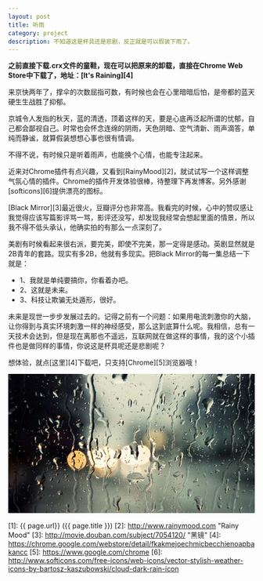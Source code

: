 ```yaml
---
layout: post
title: 听雨
category: project
description: 不知道这是杯具还是悲剧，反正就是可以假装下雨了。
---
```


**之前直接下载.crx文件的童鞋，现在可以把原来的卸载，直接在Chrome Web Store中下载了，地址：[It's Raining][4]**

来京快两年了，撑伞的次数屈指可数，有时候也会在心里暗暗后怕，是帝都的蓝天硬生生战胜了抑郁。

京城令人发指的秋天，蓝的清透，顶着这样的天，要是心底再泛起所谓的忧郁，自己都会鄙视自己。时常也会怀念连绵的阴雨，天色阴暗、空气清新、雨声滴答，单纯而静谧，就算假装想想心事也很有情调。

不得不说，有时候只是听着雨声，也能换个心情，也能专注起来。

近来对Chrome插件有点兴趣，又看到[RainyMood][2]，就试试写一个这样调整气氛心情的插件。Chrome的插件开发体验很棒，待整理下再发博客。另外感谢[softicons][6]提供漂亮的图标。

[Black Mirror][3]最近很火，豆瓣评分也非常高。我看完的时候，心中的赞叹感让我觉得应该写篇影评骂一骂，影评还没写，却发现我经常会想起里面的情景，所以我不得不低头承认，他确实拍的有那么一点深刻了。

美剧有时候看起来很右派，要完美，即使不完美，那一定得是感动。英剧显然就是2B青年的套路。现实有多2B，他就有多现实。把Black Mirror的每一集总结一下就是：

* 1、我就是单纯要搞你，你看着办吧。
* 2、这就是未来。
* 3、科技让欺骗无处遁形，很好。

未来是现世一步步发展过去的。记得之前有一个问题：如果用电流刺激你的大脑，让你得到与真实环境刺激一样的神经感受，那么这到底算什么呢。我相信，总有一天技术会达到，但是现在离那也不遥远，互联网就在做这样的事情，我的这个小插件也是做同样的事情，你说这是杯具呢还是悲剧呢？

想体验，就点[这里][4]下载吧，只支持[Chrome][5]浏览器哦！

![Raining](/images/rainingchrome/rain.jpg)

[1]:    {{ page.url}}  ({{ page.title }})
[2]:    http://www.rainymood.com "Rainy Mood"
[3]:    http://movie.douban.com/subject/7054120/ "黑镜"
[4]:    https://chrome.google.com/webstore/detail/fkakmejoechmicbecchienoapbakancc
[5]:    https://www.google.com/chrome
[6]:    http://www.softicons.com/free-icons/web-icons/vector-stylish-weather-icons-by-bartosz-kaszubowski/cloud-dark-rain-icon
